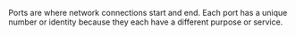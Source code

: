 Ports are where network connections start and end. Each port has a unique number or identity because they each have a different purpose or service. 